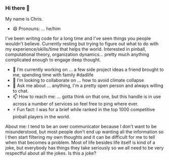 ### Hi there 👋

My name is Chris. 
- 😄 Pronouns: ... he/him

I've been writing code for a long time and I've seen things you people wouldn't believe.
Currently resting but trying to figure out what to do with my experience/skills/time that helps the world. 
Interested in pinball, computational theory, organization dynamics... pretty much anything complicated enough to engage deep thought. 
 
- 🔭 I’m currently working on ... a few side project ideas a friend brought to me, spending time with family #dadlife
- 👯 I’m looking to collaborate on ... how to avoid climate collapse
- 💬 Ask me about ... anything, I'm a pretty open person and always willing to chat. 
- 📫 How to reach me: ... gotta think on that one, but this handle is in use across a number of services so feel free to ping where ever. 
- ⚡ Fun fact: I was for a brief while ranked in the top 1000 competitive pinball players in the world. 

About me:
I tend to be an over communicator because I don't want to be misunderstood, but most people don't end up wanting all the information so I then start filtering my own thoughts and it can be difficult for me to tell when that becomes a problem. 
Most of life besides life itself is kind of a joke, but everybody has things they take seriously so we all need to be very respectful about all the jokes. Is this a joke? 
